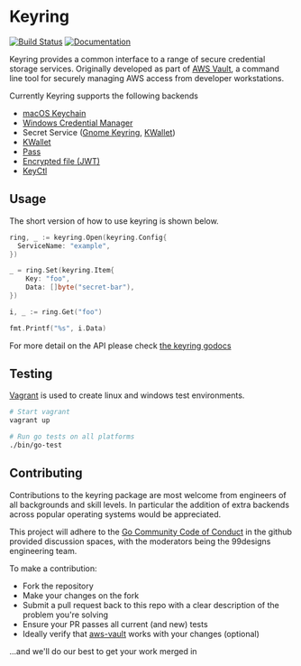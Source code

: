 # Keyring

[![Build Status](https://github.com/99designs/keyring/workflows/Continuous%20Integration/badge.svg)](https://github.com/99designs/keyring/actions)
[![Documentation](https://godoc.org/github.com/99designs/keyring?status.svg)](https://godoc.org/github.com/99designs/keyring)

Keyring provides a common interface to a range of secure credential storage
services. Originally developed as part of
[AWS Vault](https://github.com/99designs/aws-vault), a command line tool for
securely managing AWS access from developer workstations.

Currently Keyring supports the following backends

- [macOS Keychain](https://support.apple.com/en-au/guide/keychain-access/welcome/mac)
- [Windows Credential Manager](https://support.microsoft.com/en-au/help/4026814/windows-accessing-credential-manager)
- Secret Service ([Gnome Keyring](https://wiki.gnome.org/Projects/GnomeKeyring),
  [KWallet](https://kde.org/applications/system/org.kde.kwalletmanager5))
- [KWallet](https://kde.org/applications/system/org.kde.kwalletmanager5)
- [Pass](https://www.passwordstore.org/)
- [Encrypted file (JWT)](https://datatracker.ietf.org/doc/html/rfc7519)
- [KeyCtl](https://linux.die.net/man/1/keyctl)

## Usage

The short version of how to use keyring is shown below.

```go
ring, _ := keyring.Open(keyring.Config{
  ServiceName: "example",
})

_ = ring.Set(keyring.Item{
	Key: "foo",
	Data: []byte("secret-bar"),
})

i, _ := ring.Get("foo")

fmt.Printf("%s", i.Data)
```

For more detail on the API please check
[the keyring godocs](https://godoc.org/github.com/99designs/keyring)

## Testing

[Vagrant](https://www.vagrantup.com/) is used to create linux and windows test
environments.

```bash
# Start vagrant
vagrant up

# Run go tests on all platforms
./bin/go-test
```

## Contributing

Contributions to the keyring package are most welcome from engineers of all
backgrounds and skill levels. In particular the addition of extra backends
across popular operating systems would be appreciated.

This project will adhere to the
[Go Community Code of Conduct](https://golang.org/conduct) in the github
provided discussion spaces, with the moderators being the 99designs engineering
team.

To make a contribution:

- Fork the repository
- Make your changes on the fork
- Submit a pull request back to this repo with a clear description of the
  problem you're solving
- Ensure your PR passes all current (and new) tests
- Ideally verify that [aws-vault](https://github.com/99designs/aws-vault) works
  with your changes (optional)

...and we'll do our best to get your work merged in
